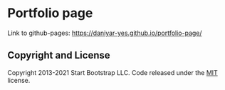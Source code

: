 # Portfolio page

Link to github-pages: https://daniyar-yes.github.io/portfolio-page/

## Copyright and License

Copyright 2013-2021 Start Bootstrap LLC. Code released under the [MIT](https://github.com/StartBootstrap/startbootstrap-stylish-portfolio/blob/master/LICENSE) license.
